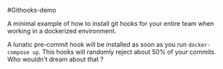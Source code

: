 #Githooks-demo

A minimal example of how to install git hooks for your entire team when working in a dockerized environment.

A lunatic pre-commit hook will be installed as soon as you run `docker-compose up`. This hooks will randomly reject about 50% of your commits. Who wouldn't dream about that ?
